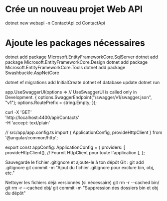 # Crée un nouveau projet Web API
dotnet new webapi -n ContactApi
cd ContactApi

# Ajoute les packages nécessaires
dotnet add package Microsoft.EntityFrameworkCore.SqlServer
dotnet add package Microsoft.EntityFrameworkCore.Design
dotnet add package Microsoft.EntityFrameworkCore.Tools
dotnet add package Swashbuckle.AspNetCore


dotnet ef migrations add InitialCreate
dotnet ef database update
dotnet run




 app.UseSwaggerUI(options => // UseSwaggerUI is called only in Development.
 {
     options.SwaggerEndpoint("/swagger/v1/swagger.json", "v1");
     options.RoutePrefix = string.Empty;
 });
 
 curl -X 'GET' \
  'http://localhost:4400/api/Contacts' \
  -H 'accept: text/plain'
  
  // src/app/app.config.ts
import { ApplicationConfig, provideHttpClient } from '@angular/common/http';

export const appConfig: ApplicationConfig = {
  providers: [
    provideHttpClient(), // Fournit HttpClient pour toute l'application
  ],
};


Sauvegarde le fichier .gitignore et ajoute-le à ton dépôt Git :
git add .gitignore
git commit -m "Ajout du fichier .gitignore pour exclure bin, obj, etc."

Nettoyer les fichiers déjà versionnés (si nécessaire)
git rm -r --cached bin/
git rm -r --cached obj/
git commit -m "Suppression des dossiers bin et obj du dépôt"


